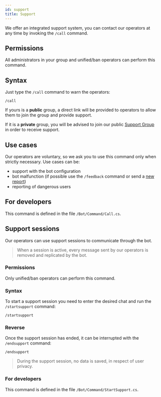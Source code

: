 ```yaml
---
id: support
title: Support
---
```


We offer an integrated support system, you can contact our operators at any time by invoking the `/call` command.

## Permissions
All administrators in your group and unified/ban operators can perform this command.

## Syntax
Just type the `/call` command to warn the operators:

```
/call
```

If yours is a **public** group, a direct link will be provided to operators to allow them to join the group and 
provide support.

If it is a **private** group, you will be advised to join our public [Support Group](https://t.me/unifiedban_group) 
in order to receive support.

## Use cases
Our operators are voluntary, so we ask you to use this command only when strictly necessary. Use cases can be:

- support with the bot configuration
- bot malfunction (if possible use the `/feedback` command or send a [new report](docs/bug))
- reporting of dangerous users

## For developers
This command is defined in the file `/Bot/Command/Call.cs`.

## Support sessions
Our operators can use support sessions to communicate through the bot.

> When a session is active, every message sent by our operators is removed and replicated by the bot.

### Permissions
Only unified/ban operators can perform this command.

### Syntax
To start a support session you need to enter the desired chat and run the `/startsupport` command:

```
/startsupport
```

### Reverse
Once the support session has ended, it can be interrupted with the `/endsupport` command:

```
/endsupport
```

> During the support session, no data is saved, in respect of user privacy.

### For developers

This command is defined in the file `/Bot/Command/StartSupport.cs`.
